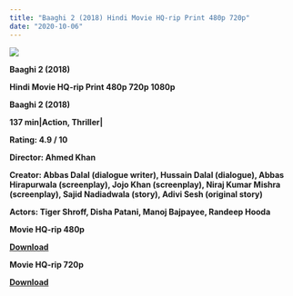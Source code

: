 ```yaml
---
title: "Baaghi 2 (2018) Hindi Movie HQ-rip Print 480p 720p"
date: "2020-10-06"
---
```


[**![](https://1.bp.blogspot.com/-YnHjsArJ9gA/Xs4Cbkw-TzI/AAAAAAAACP0/1uhCjE3V1vAgMFSx2kteACfu5BK1UIkVQCLcBGAsYHQ/s1600/bagh2.jpg)**](https://1.bp.blogspot.com/-YnHjsArJ9gA/Xs4Cbkw-TzI/AAAAAAAACP0/1uhCjE3V1vAgMFSx2kteACfu5BK1UIkVQCLcBGAsYHQ/s1600/bagh2.jpg)

 **Baaghi 2 (2018)**

**Hindi Movie HQ-rip Print 480p 720p 1080p**

**Baaghi 2 (2018)**

**137 min|Action, Thriller|**

**Rating: 4.9 / 10** 

**Director: Ahmed Khan**

**Creator: Abbas Dalal (dialogue writer), Hussain Dalal (dialogue), Abbas Hirapurwala (screenplay), Jojo Khan (screenplay), Niraj Kumar Mishra (screenplay), Sajid Nadiadwala (story), Adivi Sesh (original story)**

**Actors: Tiger Shroff, Disha Patani, Manoj Bajpayee, Randeep Hooda**

 **Movie HQ-rip 480p** 

**[Download](https://royalfitness.xyz/archives/732)** 

 **Movie HQ-rip 720p** 

**[Download](https://royalfitness.xyz/archives/734)**
